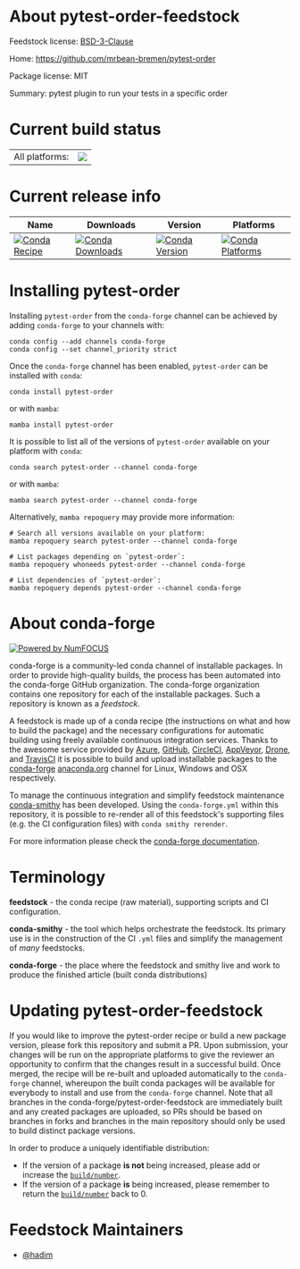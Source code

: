 About pytest-order-feedstock
============================

Feedstock license: [BSD-3-Clause](https://github.com/conda-forge/pytest-order-feedstock/blob/main/LICENSE.txt)

Home: https://github.com/mrbean-bremen/pytest-order

Package license: MIT

Summary: pytest plugin to run your tests in a specific order

Current build status
====================


<table><tr><td>All platforms:</td>
    <td>
      <a href="https://dev.azure.com/conda-forge/feedstock-builds/_build/latest?definitionId=11838&branchName=main">
        <img src="https://dev.azure.com/conda-forge/feedstock-builds/_apis/build/status/pytest-order-feedstock?branchName=main">
      </a>
    </td>
  </tr>
</table>

Current release info
====================

| Name | Downloads | Version | Platforms |
| --- | --- | --- | --- |
| [![Conda Recipe](https://img.shields.io/badge/recipe-pytest--order-green.svg)](https://anaconda.org/conda-forge/pytest-order) | [![Conda Downloads](https://img.shields.io/conda/dn/conda-forge/pytest-order.svg)](https://anaconda.org/conda-forge/pytest-order) | [![Conda Version](https://img.shields.io/conda/vn/conda-forge/pytest-order.svg)](https://anaconda.org/conda-forge/pytest-order) | [![Conda Platforms](https://img.shields.io/conda/pn/conda-forge/pytest-order.svg)](https://anaconda.org/conda-forge/pytest-order) |

Installing pytest-order
=======================

Installing `pytest-order` from the `conda-forge` channel can be achieved by adding `conda-forge` to your channels with:

```
conda config --add channels conda-forge
conda config --set channel_priority strict
```

Once the `conda-forge` channel has been enabled, `pytest-order` can be installed with `conda`:

```
conda install pytest-order
```

or with `mamba`:

```
mamba install pytest-order
```

It is possible to list all of the versions of `pytest-order` available on your platform with `conda`:

```
conda search pytest-order --channel conda-forge
```

or with `mamba`:

```
mamba search pytest-order --channel conda-forge
```

Alternatively, `mamba repoquery` may provide more information:

```
# Search all versions available on your platform:
mamba repoquery search pytest-order --channel conda-forge

# List packages depending on `pytest-order`:
mamba repoquery whoneeds pytest-order --channel conda-forge

# List dependencies of `pytest-order`:
mamba repoquery depends pytest-order --channel conda-forge
```


About conda-forge
=================

[![Powered by
NumFOCUS](https://img.shields.io/badge/powered%20by-NumFOCUS-orange.svg?style=flat&colorA=E1523D&colorB=007D8A)](https://numfocus.org)

conda-forge is a community-led conda channel of installable packages.
In order to provide high-quality builds, the process has been automated into the
conda-forge GitHub organization. The conda-forge organization contains one repository
for each of the installable packages. Such a repository is known as a *feedstock*.

A feedstock is made up of a conda recipe (the instructions on what and how to build
the package) and the necessary configurations for automatic building using freely
available continuous integration services. Thanks to the awesome service provided by
[Azure](https://azure.microsoft.com/en-us/services/devops/), [GitHub](https://github.com/),
[CircleCI](https://circleci.com/), [AppVeyor](https://www.appveyor.com/),
[Drone](https://cloud.drone.io/welcome), and [TravisCI](https://travis-ci.com/)
it is possible to build and upload installable packages to the
[conda-forge](https://anaconda.org/conda-forge) [anaconda.org](https://anaconda.org/)
channel for Linux, Windows and OSX respectively.

To manage the continuous integration and simplify feedstock maintenance
[conda-smithy](https://github.com/conda-forge/conda-smithy) has been developed.
Using the ``conda-forge.yml`` within this repository, it is possible to re-render all of
this feedstock's supporting files (e.g. the CI configuration files) with ``conda smithy rerender``.

For more information please check the [conda-forge documentation](https://conda-forge.org/docs/).

Terminology
===========

**feedstock** - the conda recipe (raw material), supporting scripts and CI configuration.

**conda-smithy** - the tool which helps orchestrate the feedstock.
                   Its primary use is in the construction of the CI ``.yml`` files
                   and simplify the management of *many* feedstocks.

**conda-forge** - the place where the feedstock and smithy live and work to
                  produce the finished article (built conda distributions)


Updating pytest-order-feedstock
===============================

If you would like to improve the pytest-order recipe or build a new
package version, please fork this repository and submit a PR. Upon submission,
your changes will be run on the appropriate platforms to give the reviewer an
opportunity to confirm that the changes result in a successful build. Once
merged, the recipe will be re-built and uploaded automatically to the
`conda-forge` channel, whereupon the built conda packages will be available for
everybody to install and use from the `conda-forge` channel.
Note that all branches in the conda-forge/pytest-order-feedstock are
immediately built and any created packages are uploaded, so PRs should be based
on branches in forks and branches in the main repository should only be used to
build distinct package versions.

In order to produce a uniquely identifiable distribution:
 * If the version of a package **is not** being increased, please add or increase
   the [``build/number``](https://docs.conda.io/projects/conda-build/en/latest/resources/define-metadata.html#build-number-and-string).
 * If the version of a package **is** being increased, please remember to return
   the [``build/number``](https://docs.conda.io/projects/conda-build/en/latest/resources/define-metadata.html#build-number-and-string)
   back to 0.

Feedstock Maintainers
=====================

* [@hadim](https://github.com/hadim/)


